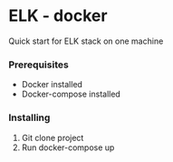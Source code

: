 
# ELK - docker

Quick start for ELK stack on one machine

### Prerequisites

- Docker installed 
- Docker-compose installed

### Installing

1. Git clone project 
2. Run docker-compose up





